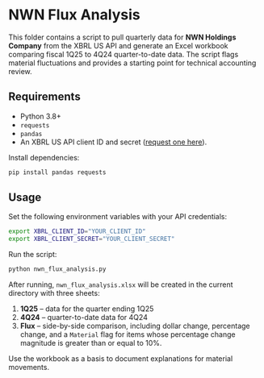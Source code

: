 # NWN Flux Analysis

This folder contains a script to pull quarterly data for **NWN Holdings Company** from the XBRL US API and generate an Excel workbook comparing fiscal 1Q25 to 4Q24 quarter-to-date data. The script flags material fluctuations and provides a starting point for technical accounting review.

## Requirements

- Python 3.8+
- `requests`
- `pandas`
- An XBRL US API client ID and secret ([request one here](https://xbrl.us/apirequest)).

Install dependencies:

```bash
pip install pandas requests
```

## Usage

Set the following environment variables with your API credentials:

```bash
export XBRL_CLIENT_ID="YOUR_CLIENT_ID"
export XBRL_CLIENT_SECRET="YOUR_CLIENT_SECRET"
```

Run the script:

```bash
python nwn_flux_analysis.py
```

After running, `nwn_flux_analysis.xlsx` will be created in the current directory with three sheets:

1. **1Q25** – data for the quarter ending 1Q25
2. **4Q24** – quarter-to-date data for 4Q24
3. **Flux** – side-by-side comparison, including dollar change, percentage change, and a `Material` flag for items whose percentage change magnitude is greater than or equal to 10%.

Use the workbook as a basis to document explanations for material movements.
